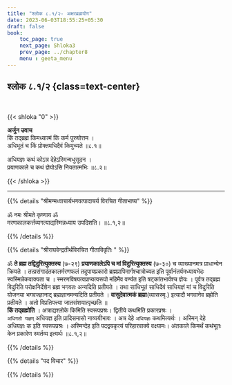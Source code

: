 ```yaml
---
title: "श्लोक ८.१/२- अक्षरब्रह्मयोग"
date: 2023-06-03T18:55:25+05:30
draft: false
book:
    toc_page: true
    next_page: Shloka3
    prev_page: ../chapter8
    menu : geeta_menu
---
```



## श्लोक ८.१/२ {class=text-center}

<br/>

{{< shloka  "0"  >}}

**अर्जुन उवाच**  
किं तद्ब्रह्म किमध्यात्मं किं कर्म पुरुषोत्तम ।  
अधिभूतं च किं प्रोक्तमधिदैवं किमुच्यते ॥८.१॥  

अधियज्ञः कथं कोऽत्र देहेऽस्मिन्मधुसूदन ।  
प्रयाणकाले च कथं ज्ञेयोऽसि नियतात्मभिः ॥८.२॥

{{< /shloka >}}

---

{{% details "श्रीमन्मध्वाचार्यभगवत्पादाचर्य विरचित  गीताभाष्य" %}}

ॐ नमः श्रीमते कृष्णाय ॐ   
मरणकालकर्त्तव्यगत्याद्यस्मिन्नध्याय उपदिशति। ॥८.१,२॥

{{% /details %}}


{{% details "श्रीराघवेन्द्रतीर्थविरचित गीताविवृतिः " %}}

ॐ **ते ब्रह्म तद्विदुरित्युक्तस्य** (७-२९) 
**प्रयाणकालेऽपि च मां विदुरित्युक्तस्य** (७-३०) च 
व्याख्यानमत्र प्राधान्येन क्रियते । तत्प्रसंगादंतकालर्मरणफलं तदुपायप्रकारो 
ब्रह्मप्रापिमार्गश्चात्रोच्यत इति पूर्वानंतर्यमध्यायभेदः स्वस्मिन्नेकवाक्यता च । 
स्मरणविषयत्वप्राप्यत्वरूपो महिमैव वर्ण्यत इति षट्कांतभार्वश्च ज्ञेयः । पूर्वत्र तद्ब्रह्म 
विदुरिति परोक्षनिर्देशेन ब्रह्म भगवतः अन्यदिति प्रतीयते । तथा साधिभूतं साधिदैवं 
साधियज्ञं मां च विदुरिति योजनया भगवज्ज्ञानाद् ब्रह्मज्ञानमन्यदिति प्रतीयते । 
**वासुदेवात्मकं ब्रह्मा**(व्यासस्मृ.) इत्यादौ भगवानेव ब्रह्रोति प्रतीयते । 
अतो विप्रतिपत्त्या जातसंशयात्पृच्छति ॥   
**किं तद्ब्रह्मोति** । अत्राद्यश्लोके किमिति स्वरूपप्रश्रः। 
द्वितीये कथमिति प्रकारप्रश्रः ।   
`अधिगतो यज्ञम्` अधियज्ञ इति प्रादिसमासो नाव्ययीभावः । 
अत्र देहे `अधियज्ञः` कथमित्यर्थः । अस्मिन्‌ देहे अधियज्ञः क 
इति स्वरूपप्रश्रः । अस्मिन्देह इति पदद्वयकृत्यं परिहारवाक्ये वक्ष्यामः।
अंतकाले किमर्थं कथंभूतः केन प्रकारेण स्मर्तव्य इत्यर्थः ॥८.१,२॥

{{% /details %}}


{{% details "पद विचार" %}}


{{% /details %}}
